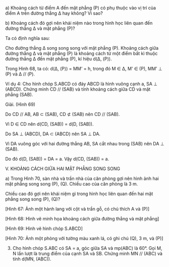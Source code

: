 a) Khoảng cách từ điểm A đến mặt phẳng (P) có phụ thuộc vào vị trí của điểm A trên đường thẳng Δ hay không? Vì sao?

b) Khoảng cách đó gợi nên khái niệm nào trong hình học liên quan đến đường thẳng Δ và mặt phẳng (P)?

Ta có định nghĩa sau:

Cho đường thẳng Δ song song song với mặt phẳng (P). Khoảng cách giữa đường thẳng Δ và mặt phẳng (P) là khoảng cách từ một điểm bất kì thuộc đường thẳng Δ đến mặt phẳng (P), kí hiệu d(Δ, (P)).

Trong Hình 68, ta có: d(Δ, (P)) = MM' = h, trong đó M ∈ Δ, M' ∈ (P), MM' ⊥ (P) và Δ // (P).

Ví dụ 4: Cho hình chóp S.ABCD có đáy ABCD là hình vuông cạnh a, SA ⊥ (ABCD). Chứng minh CD // (SAB) và tính khoảng cách giữa CD và mặt phẳng (SAB).

Giải. (Hình 69)

Do CD // AB, AB ⊂ (SAB), CD ⊄ (SAB) nên CD // (SAB).

Vì D ∈ CD nên d(CD, (SAB)) = d(D, (SAB)).

Do SA ⊥ (ABCD), DA ⊂ (ABCD) nên SA ⊥ DA.

Vì DA vuông góc với hai đường thẳng AB, SA cắt nhau trong (SAB) nên DA ⊥ (SAB).

Do đó d(D, (SAB)) = DA = a. Vậy d(CD, (SAB)) = a.

V. KHOẢNG CÁCH GIỮA HAI MẶT PHẲNG SONG SONG

a) Trong Hình 70, sàn nhà và trần nhà của căn phòng gợi nên hình ảnh hai mặt phẳng song song (P), (Q). Chiều cao của căn phòng là 3 m.

Chiều cao đó gợi nên khái niệm gì trong hình học liên quan đến hai mặt phẳng song song (P), (Q)?

[Hình 67: Ảnh một hành lang với cột và trần gỗ, có chú thích A và (P)]

[Hình 68: Hình vẽ minh họa khoảng cách giữa đường thẳng và mặt phẳng]

[Hình 69: Hình vẽ hình chóp S.ABCD]

[Hình 70: Ảnh một phòng với tường màu xanh lá, có ghi chú (Q), 3 m, và (P)]

3. Cho hình chóp S.ABC có SA = a, góc giữa SA và mp(ABC) là 60°. Gọi M, N lần lượt là trung điểm của cạnh SA và SB. Chứng minh MN // (ABC) và tính d(MN, (ABC)).